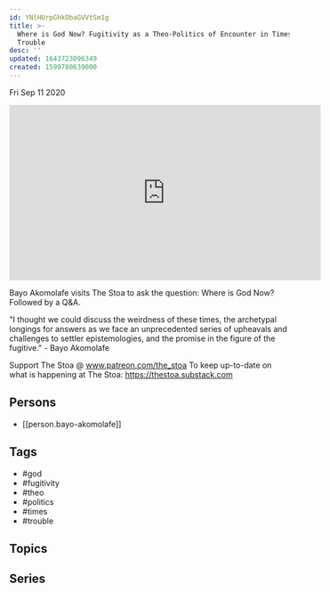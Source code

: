 ```yaml
---
id: YNlHUrpGhkObaGVVtSm1g
title: >-
  Where is God Now? Fugitivity as a Theo-Politics of Encounter in Times of
  Trouble
desc: ''
updated: 1643723096349
created: 1599780639000
---
```





Fri Sep 11 2020

<iframe width="560" height="315" src="https://www.youtube.com/embed/46tzisvcEmk" title="Where is God Now? Fugitivity as a Theo-Politics of Encounter in Times of Trouble w/ Bayo Akomolafe" frameborder="0" allow="accelerometer; autoplay; clipboard-write; encrypted-media; gyroscope; picture-in-picture" allowfullscreen ></iframe>

Bayo Akomolafe visits The Stoa to ask the question: Where is God Now? Followed by a Q&A.

"I thought we could discuss the weirdness of these times, the archetypal longings for answers as we face an unprecedented series of upheavals and challenges to settler epistemologies, and the promise in the figure of the fugitive." - Bayo Akomolafe

Support The Stoa @ www.patreon.com/the_stoa
To keep up-to-date on what is happening at The Stoa: https://thestoa.substack.com

## Persons

- [[person.bayo-akomolafe]]

## Tags

- #god
- #fugitivity
- #theo
- #politics
- #times
- #trouble

## Topics



## Series



